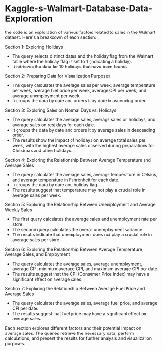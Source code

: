 # Kaggle-s-Walmart-Database-Data-Exploration
the code is an exploration of various factors related to sales in the Walmart dataset. Here's a breakdown of each section:

Section 1: Exploring Holidays
- The query selects distinct dates and the holiday flag from the Walmart table where the holiday flag is set to 1 (indicating a holiday).
- It retrieves the data for 10 holidays that have been found.

Section 2: Preparing Data for Visualization Purposes
- The query calculates the average sales per week, average temperature per week, average fuel price per week, average CPI per week, and average unemployment per week.
- It groups the data by date and orders it by date in ascending order.

Section 3: Exploring Sales on Normal Days vs. Holidays
- The query calculates the average sales, average sales on holidays, and average sales on rest days for each date.
- It groups the data by date and orders it by average sales in descending order.
- The results show the impact of holidays on average total sales per week, with the highest average sales observed during preparations for Christmas and other holidays.

Section 4: Exploring the Relationship Between Average Temperature and Average Sales
- The query calculates the average sales, average temperature in Celsius, and average temperature in Fahrenheit for each date.
- It groups the data by date and holiday flag.
- The results suggest that temperature may not play a crucial role in average sales per week.

Section 5: Exploring the Relationship Between Unemployment and Average Weekly Sales
- The first query calculates the average sales and unemployment rate per store.
- The second query calculates the overall unemployment variance.
- The results indicate that unemployment does not play a crucial role in average sales per store.

Section 6: Exploring the Relationship Between Average Temperature, Average Sales, and Employment
- The query calculates the average sales, average unemployment, average CPI, minimum average CPI, and maximum average CPI per date.
- The results suggest that the CPI (Consumer Price Index) may have a significant effect on average sales.

Section 7: Exploring the Relationship Between Average Fuel Price and Average Sales
- The query calculates the average sales, average fuel price, and average CPI per date.
- The results suggest that fuel price may have a significant effect on average sales.

Each section explores different factors and their potential impact on average sales. The queries retrieve the necessary data, perform calculations, and present the results for further analysis and visualization purposes.
